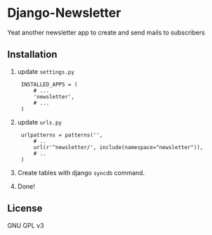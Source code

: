 Django-Newsletter
=================

Yeat another newsletter app to create and send mails to subscribers


Installation
-----------

1. update `settings.py`

		INSTALLED_APPS = (
			# ...
			'newsletter',
			# ...
		)

2. update `urls.py`

		urlpatterns = patterns('',
			# ..
			url(r'^newsletter/', include(namespace="newsletter")),
			# ..
		)


3. Create tables with django `syncdb` command.


4. Done!


License
-------

GNU GPL v3
